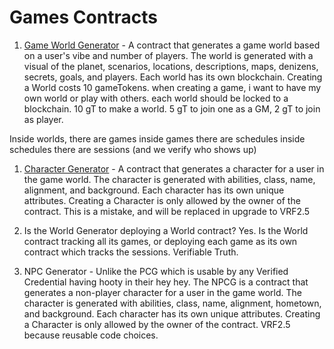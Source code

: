 # Games Contracts

1. [Game World Generator](BuyMeACeptor.sol) - A contract that generates a game world based on a user's vibe and number of players. The world is generated with a visual of the planet, scenarios, locations, descriptions, maps, denizens, secrets, goals, and players. Each world has its own blockchain. Creating a World costs 10 gameTokens.  when creating a game, i want to have my own world or play with others. each world should be locked to a blockchain. 10 gT to make a world. 5 gT to join one as a GM, 2 gT to join as player.

Inside worlds, there are games
inside games there are schedules
inside schedules there are sessions
(and we verify who shows up)

1. [Character Generator](CeptorCharacterGenerator.sol) - A contract that generates a character for a user in the game world. The character is generated with abilities, class, name, alignment, and background. Each character has its own unique attributes. Creating a Character is only allowed by the owner of the contract.  This is a mistake, and will be replaced in upgrade to VRF2.5

2. Is the World Generator deploying a World contract? Yes. Is the World contract tracking all its games, or deploying each game as its own contract which tracks the sessions. Verifiable Truth.

3. NPC Generator - Unlike the PCG which is usable by any Verified Credential having hooty in their hey hey. The NPCG is a contract that generates a non-player character for a user in the game world. The character is generated with abilities, class, name, alignment, hometown, and background. Each character has its own unique attributes. Creating a Character is only allowed by the owner of the contract.  VRF2.5 because reusable code choices.
